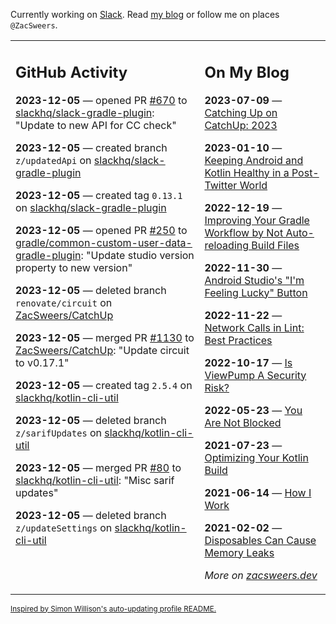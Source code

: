 Currently working on [Slack](https://slack.com/). Read [my blog](https://zacsweers.dev/) or follow me on places `@ZacSweers`.

<table><tr><td valign="top" width="60%">

## GitHub Activity
<!-- githubActivity starts -->
**2023-12-05** — opened PR [#670](https://github.com/slackhq/slack-gradle-plugin/pull/670) to [slackhq/slack-gradle-plugin](https://github.com/slackhq/slack-gradle-plugin): "Update to new API for CC check"

**2023-12-05** — created branch `z/updatedApi` on [slackhq/slack-gradle-plugin](https://github.com/slackhq/slack-gradle-plugin)

**2023-12-05** — created tag `0.13.1` on [slackhq/slack-gradle-plugin](https://github.com/slackhq/slack-gradle-plugin)

**2023-12-05** — opened PR [#250](https://github.com/gradle/common-custom-user-data-gradle-plugin/pull/250) to [gradle/common-custom-user-data-gradle-plugin](https://github.com/gradle/common-custom-user-data-gradle-plugin): "Update studio version property to new version"

**2023-12-05** — deleted branch `renovate/circuit` on [ZacSweers/CatchUp](https://github.com/ZacSweers/CatchUp)

**2023-12-05** — merged PR [#1130](https://github.com/ZacSweers/CatchUp/pull/1130) to [ZacSweers/CatchUp](https://github.com/ZacSweers/CatchUp): "Update circuit to v0.17.1"

**2023-12-05** — created tag `2.5.4` on [slackhq/kotlin-cli-util](https://github.com/slackhq/kotlin-cli-util)

**2023-12-05** — deleted branch `z/sarifUpdates` on [slackhq/kotlin-cli-util](https://github.com/slackhq/kotlin-cli-util)

**2023-12-05** — merged PR [#80](https://github.com/slackhq/kotlin-cli-util/pull/80) to [slackhq/kotlin-cli-util](https://github.com/slackhq/kotlin-cli-util): "Misc sarif updates"

**2023-12-05** — deleted branch `z/updateSettings` on [slackhq/kotlin-cli-util](https://github.com/slackhq/kotlin-cli-util)
<!-- githubActivity ends -->
</td><td valign="top" width="40%">

## On My Blog
<!-- blog starts -->
**2023-07-09** — [Catching Up on CatchUp: 2023](https://www.zacsweers.dev/catching-up-on-catchup-2023/)

**2023-01-10** — [Keeping Android and Kotlin Healthy in a Post-Twitter World](https://www.zacsweers.dev/keeping-android-healthy/)

**2022-12-19** — [Improving Your Gradle Workflow by Not Auto-reloading Build Files](https://www.zacsweers.dev/improving-your-workflow-by-not-auto-reloading-build-files/)

**2022-11-30** — [Android Studio's "I'm Feeling Lucky" Button](https://www.zacsweers.dev/android-studios-im-feeling-lucky-button/)

**2022-11-22** — [Network Calls in Lint: Best Practices](https://www.zacsweers.dev/network-calls-in-lint-best-practices/)

**2022-10-17** — [Is ViewPump A Security Risk?](https://www.zacsweers.dev/is-viewpump-a-security-risk/)

**2022-05-23** — [You Are Not Blocked](https://www.zacsweers.dev/you-are-not-blocked/)

**2021-07-23** — [Optimizing Your Kotlin Build](https://www.zacsweers.dev/optimizing-your-kotlin-build/)

**2021-06-14** — [How I Work](https://www.zacsweers.dev/how-i-work/)

**2021-02-02** — [Disposables Can Cause Memory Leaks](https://www.zacsweers.dev/disposables-can-cause-memory-leaks/)
<!-- blog ends -->
_More on [zacsweers.dev](https://zacsweers.dev/)_
</td></tr></table>

<sub><a href="https://simonwillison.net/2020/Jul/10/self-updating-profile-readme/">Inspired by Simon Willison's auto-updating profile README.</a></sub>
